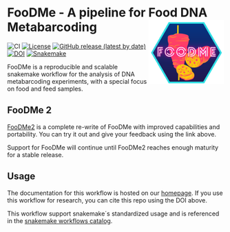 
# FooDMe - A pipeline for Food DNA Metabarcoding <a href='https://github.com/CVUA-RRW/FooDMe'><img src='docs/logo.png' align="right" height="150" /></a>


![CI](https://github.com/CVUA-RRW/FooDMe/workflows/CI/badge.svg?branch=master)
[![License](https://img.shields.io/badge/License-BSD%203--Clause-blue.svg)](https://opensource.org/licenses/BSD-3-Clause)
[![GitHub release (latest by date)](https://img.shields.io/github/v/release/CVUA-RRW/FooDMe)](https://github.com/CVUA-RRW/FooDMe/releases/latest)
[![DOI](https://zenodo.org/badge/296584559.svg)](https://zenodo.org/badge/latestdoi/296584559)
[![Snakemake](https://img.shields.io/badge/snakemake-≥6.3.0-brightgreen.svg?style=flat)](https://snakemake.readthedocs.io)

FooDMe is a reproducible and scalable snakemake workflow for the analysis of 
DNA metabarcoding experiments, with a special focus on food and feed samples.

## FooDMe 2

[FooDMe2](https://github.com/bio-raum/FooDMe2) is a complete re-write of FooDMe with improved capabilities and portability.
You can try it out and give your feedback using the link above.

Support for FooDMe will continue until FooDMe2 reaches enough maturity for a stable release.

## Usage 

The documentation for this workflow is hosted on our [homepage](https://cvua-rrw.github.io/FooDMe/).
If you use this workflow for research, you can cite this repo using the DOI above.

This workflow support snakemake´s standardized usage and is referenced in the 
[snakemake workflows catalog](https://snakemake.github.io/snakemake-workflow-catalog/).
